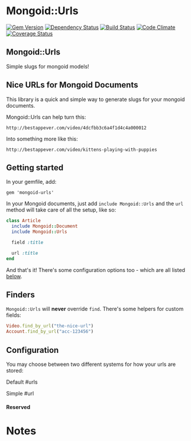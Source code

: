 Mongoid::Urls
=============

[![Gem Version](https://badge.fury.io/rb/mongoid-urls.png)](http://badge.fury.io/rb/mongoid-urls)
[![Dependency Status](https://gemnasium.com/nofxx/mongoid-urls.svg)](https://gemnasium.com/nofxx/mongoid-urls)
[![Build Status](https://secure.travis-ci.org/nofxx/mongoid-urls.png)](http://travis-ci.org/nofxx/mongoid-urls)
[![Code Climate](https://codeclimate.com/github/nofxx/mongoid-urls.png)](https://codeclimate.com/github/nofxx/mongoid-urls)
[![Coverage Status](https://coveralls.io/repos/nofxx/mongoid-urls/badge.svg)](https://coveralls.io/r/nofxx/mongoid-urls)

## Mongoid::Urls

Simple slugs for mongoid models!


## Nice URLs for Mongoid Documents

This library is a quick and simple way to generate slugs
for your mongoid documents.

Mongoid::Urls can help turn this:

    http://bestappever.com/video/4dcfbb3c6a4f1d4c4a000012

Into something more like this:

    http://bestappever.com/video/kittens-playing-with-puppies


## Getting started

In your gemfile, add:

    gem 'mongoid-urls'

In your Mongoid documents, just add `include Mongoid::Urls` and the
`url` method will take care of all the setup, like so:

```ruby
class Article
  include Mongoid::Document
  include Mongoid::Urls

  field :title

  url :title
end

```

And that's it! There's some configuration options too - which are all
listed [below](#configuration).


## Finders

`Mongoid::Urls` will **never** override `find`.
There's some helpers for custom fields:

```ruby
Video.find_by_url("the-nice-url")
Account.find_by_url("acc-123456")
```


## Configuration

You may choose between two different systems for how your urls are stored:

Default #urls

Simple #url


#### Reserved


# Notes
